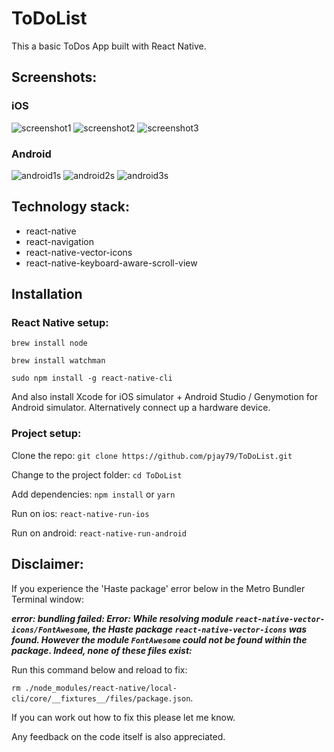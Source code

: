 # ToDoList
This a basic ToDos App built with React Native.

## Screenshots:

### iOS
![screenshot1](https://user-images.githubusercontent.com/14052885/35735704-c6bafd7e-0879-11e8-85a2-f8b2009e7152.png)
![screenshot2](https://user-images.githubusercontent.com/14052885/35735705-c6eea8cc-0879-11e8-9366-ffb66067087f.png)
![screenshot3](https://user-images.githubusercontent.com/14052885/35752416-fbba23b6-08af-11e8-82e1-b37fb3a2c3be.jpg)

### Android
![android1s](https://user-images.githubusercontent.com/14052885/35763862-c6f6a708-0909-11e8-9c26-3eb50e4f1514.jpg)
![android2s](https://user-images.githubusercontent.com/14052885/35763863-c748d9ba-0909-11e8-9a55-627ce06c3bc7.jpg)
![android3s](https://user-images.githubusercontent.com/14052885/35763864-c77d7918-0909-11e8-8952-02fed05d92e4.jpg)

## Technology stack:

* react-native
* react-navigation
* react-native-vector-icons
* react-native-keyboard-aware-scroll-view

## Installation

### React Native setup:

```brew install node```

```brew install watchman```

```sudo npm install -g react-native-cli```

And also install Xcode for iOS simulator + Android Studio / Genymotion for Android simulator. Alternatively connect up a hardware device.

### Project setup:

Clone the repo:
```git clone https://github.com/pjay79/ToDoList.git```

Change to the project folder:
```cd ToDoList```

Add dependencies:
```npm install``` or ```yarn```

Run on ios:
```react-native-run-ios ```

Run on android:
```react-native-run-android```

## Disclaimer:

If you experience the 'Haste package' error below in the Metro Bundler Terminal window:

***error: bundling failed: Error: While resolving module `react-native-vector-icons/FontAwesome`, the Haste package `react-native-vector-icons` was found. However the module `FontAwesome` could not be found within the package. Indeed, none of these files exist:***

Run this command below and reload to fix:

```rm ./node_modules/react-native/local-cli/core/__fixtures__/files/package.json```.

If you can work out how to fix this please let me know.

Any feedback on the code itself is also appreciated.
